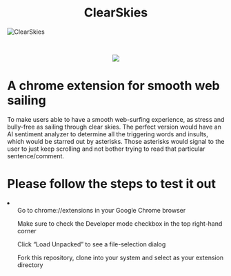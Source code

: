 <div align="center">

<h1>ClearSkies</h1>

</div>

![ClearSkies](https://socialify.git.ci/hitblunders/ClearSkies/image?description=1&descriptionEditable=A%20chrome%20extension%20for%20smooth%20web%20sailing&font=Raleway&forks=1&issues=1&language=1&owner=1&pattern=Overlapping%20Hexagons&pulls=1&stargazers=1&theme=Dark)


<p>&nbsp;</p>

<div align="center">
  <img src="http://ForTheBadge.com/images/badges/uses-js.svg">
</div>

<div>

<h1>A chrome extension for smooth web sailing</h1>

<p>To make users able to have a smooth web-surfing experience, as stress and bully-free as sailing through clear skies. The perfect version would have an AI sentiment analyzer to determine all the triggering words and insults, which would be starred out by asterisks. Those asterisks would signal to the user to just keep scrolling and  not bother trying to read that particular sentence/comment.</p>

</div>

<div>

<h1>Please follow the steps to test it out</h1>
<li>
    <ul>Go to chrome://extensions in your Google Chrome browser</ul>
    <ul>Make sure to check the Developer mode checkbox in the top right-hand corner</ul>
    <ul>Click “Load Unpacked” to see a file-selection dialog</ul>
    <ul>Fork this repository, clone into your system and select as your extension directory</ul>
</li>
</div>
